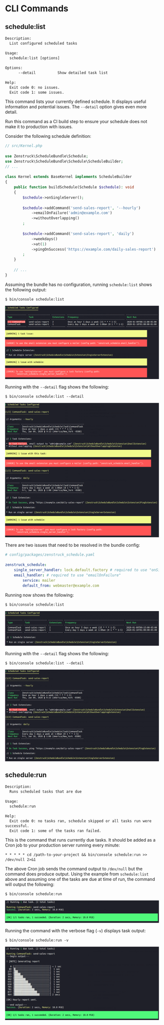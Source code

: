 # CLI Commands

## schedule:list

```
Description:
  List configured scheduled tasks

Usage:
  schedule:list [options]

Options:
      --detail          Show detailed task list

Help:
  Exit code 0: no issues.
  Exit code 1: some issues.
```

This command lists your currently defined schedule. It displays useful information
and potential issues. The `--detail` option gives even more detail.

Run this command as a CI build step to ensure your schedule does not make it
to production with issues.

Consider the following schedule definition:

```php
// src/Kernel.php

use Zenstruck\ScheduleBundle\Schedule;
use Zenstruck\ScheduleBundle\Schedule\ScheduleBuilder;
// ...

class Kernel extends BaseKernel implements ScheduleBuilder
{
    public function buildSchedule(Schedule $schedule): void
    {
        $schedule->onSingleServer();
        
        $schedule->addCommand('send-sales-report', '--hourly')
            ->emailOnFailure('admin@example.com')
            ->withoutOverlapping()
        ;

        $schedule->addCommand('send-sales-report', 'daily')
            ->weekdays()
            ->at(1)
            ->pingOnSuccess('https://example.com/daily-sales-report')
        ;
    }

    // ...
}
```

Assuming the bundle has no configuration, running `schedule:list` shows the following output:

```console
$ bin/console schedule:list
```

![schedule:list with issues](images/schedule-list_issues.png)

Running with the `--detail` flag shows the following:

```console
$ bin/console schedule:list --detail
```

![schedule:list --detail with issues](images/schedule-list-detail_issues.png)

There are two issues that need to be resolved in the bundle config:

```yaml
# config/packages/zenstruck_schedule.yaml

zenstruck_schedule:
    single_server_handler: lock.default.factory # required to use "onSingleServer"
    email_handler: # required to use "emailOnFailure"
        service: mailer
        default_from: webmaster@example.com
```

Running now shows the following:

```console
$ bin/console schedule:list
```

![schedule:list](images/schedule-list.png)

Running with the `--detail` flag shows the following:

```console
$ bin/console schedule:list --detail
```

![schedule:list --detail](images/schedule-list-detail.png)

## schedule:run

```
Description:
  Runs scheduled tasks that are due

Usage:
  schedule:run

Help:
  Exit code 0: no tasks ran, schedule skipped or all tasks run were successful.
  Exit code 1: some of the tasks ran failed.
```

This is the command that runs currently due tasks. It should be added as a Cron
job to your production server running every minute:

```
* * * * * cd /path-to-your-project && bin/console schedule:run >> /dev/null 2>&1
```

The above Cron job sends the command output to `/dev/null` but the command does
produce output. Using the example from `schedule:list` above and assuming one of the
tasks are due at time of run, the command will output the following:

```console
$ bin/console schedule:run
```

![schedule:run](images/schedule-run.png)

Running the command with the verbose flag (`-v`) displays task output:

```console
$ bin/console schedule:run -v
```

![schedule:run -v](images/schedule-run-v.png)
